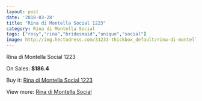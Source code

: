 ```yaml
---
layout: post
date: '2018-03-28'
title: "Rina di Montella Social 1223"
category: Rina di Montella Social
tags: ["rosy","rina","bridesmaid","unique","social"]
image: http://img.hectodress.com/33233-thickbox_default/rina-di-montella-social-1223.jpg
---
```

Rina di Montella Social 1223

On Sales: **$186.4**
<a href="https://www.hectodress.com/rina-di-montella-social/15326-rina-di-montella-social-1223.html"><amp-img layout="responsive" width="600" height="600" src="//img.hectodress.com/33233-thickbox_default/rina-di-montella-social-1223.jpg" alt="Rina di Montella Social 1223 0" /></a>

Buy it: [Rina di Montella Social 1223](https://www.hectodress.com/rina-di-montella-social/15326-rina-di-montella-social-1223.html "Rina di Montella Social 1223")

View more: [Rina di Montella Social](https://www.hectodress.com/275-rina-di-montella-social "Rina di Montella Social")